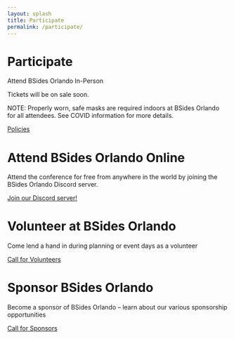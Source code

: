 ```yaml
---
layout: splash
title: Participate
permalink: /participate/
---
```

# Participate
Attend BSides Orlando In-Person

Tickets will be on sale soon.

NOTE: Properly worn, safe masks are required indoors at BSides Orlando for all attendees. See COVID information for more details.

<a href="{{ site.baseurl }}/policies/">Policies</a>

# Attend BSides Orlando Online
Attend the conference for free from anywhere in the world by joining the BSides Orlando Discord server.

<a href="{{ site.baseurl }}/discord/">Join our Discord server!</a>

# Volunteer at BSides Orlando
Come lend a hand in during planning or event days as a volunteer

<a href="{% link _posts/2023-04-15-cfv23.md %}">Call for Volunteers</a>

# Sponsor BSides Orlando
Become a sponsor of BSides Orlando – learn about our various sponsorship opportunities

<a href="{% link _posts/2023-04-15-cfs23.md %}">Call for Sponsors</a>
